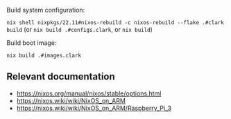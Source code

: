 Build system configuration:

`nix shell nixpkgs/22.11#nixos-rebuild -c nixos-rebuild --flake .#clark build` (or `nix build .#configs.clark`, or `nix build`)

Build boot image:

`nix build .#images.clark`

## Relevant documentation
- https://nixos.org/manual/nixos/stable/options.html
- https://nixos.wiki/wiki/NixOS_on_ARM
- https://nixos.wiki/wiki/NixOS_on_ARM/Raspberry_Pi_3
